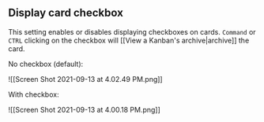 ## Display card checkbox

This setting enables or disables displaying checkboxes on cards. `Command` or `CTRL` clicking on the checkbox will [[View a Kanban's archive|archive]] the card.

No checkbox (default):

![[Screen Shot 2021-09-13 at 4.02.49 PM.png]]

With checkbox:

![[Screen Shot 2021-09-13 at 4.00.18 PM.png]]

